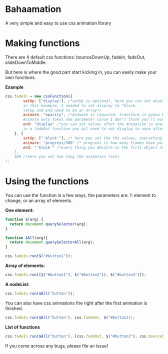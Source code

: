 # Bahaamation
A very simple and easy to use css animation library 

<h1> Making functions </h1>
  There are 4 default css functions: bounceDownUp, fadeIn, fadeOut, slideDownToMiddle.

But here is where the good part start kicking in, you can easily make your own functions.

**Example**
```js
css.fadeIn = new cssFunction({
        setUp: ["display"], /*setUp is optional, here you can set whatever you need to whatever you need,
        in this example, I needed to set display to "block.
        setup and end need to be an array*/
        animate: "opacity", /*Animate is required, transform is gonna be changed every frame.
        Animate only takes one parameter since I don't think you'll ever need to animate more than one thing */
        end: "display" /*you can set values after the animation is over. For example,
        in a fadeOut function you wil need to set display to none after */
    }, {
        setUp: ["'block'"], /* here you set the the values, everything needs to be in a string, strings have to be in strings */
        animate: "progress/300" /* progress is how many frames have passed since the start */
        end: "'block'" /*every thing you decalre in the first object needs to be declared in here as well"
    },
    300 //here you set how long the animation lasts
);
```
<h1>Using the functions</h1>

You can use the function is a few ways, the parameters are: 1: element to change, or an array of elements.

**One element:**

```js
function $(arg) {
  return document.querySelector(arg);
}

function $All(arg){
  return document.querySelectorAll(arg);
}

css.fadeIn.run($("#button1"));
```
**Array of elements:**
```js
css.fadeIn.run([$("#button1"), $("#button2")), $("#button3")]);
```

**A nodeList:**
```js
css.fadeIn.run($All("button"));
```

You can also have css animations fire right after the first animation is finished.

```js
css.fadeIn.run($All("button"), css.fadeOut, $("#button2));
```

**List of functions**
```js
css.fadeIn.run($All("button"), [css.fadeOut, $("#button2"), css.bounceDownUp, $All("canvas")]);
```

If you come across any bugs, please file an issue!
